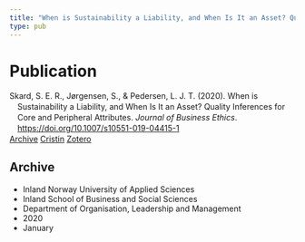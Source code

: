 ```yaml
---
title: "When is Sustainability a Liability, and When Is It an Asset? Quality Inferences for Core and Peripheral Attributes"
type: pub
---
```

<h1>Publication</h1>
<article id="csl-bib-container-PRWPIHBP" class="csl-bib-container">
  <div class="csl-bib-body" style="line-height: 1.35; padding-left: 1em; text-indent:-1em;">
  <div class="csl-entry">Skard, S. E. R., J&#xF8;rgensen, S., &amp; Pedersen, L. J. T. (2020). When is Sustainability a Liability, and When Is It an Asset? Quality Inferences for Core and Peripheral Attributes. <i>Journal of Business Ethics</i>. <a href="https://doi.org/10.1007/s10551-019-04415-1">https://doi.org/10.1007/s10551-019-04415-1</a></div>
</div>
  <div class="csl-bib-buttons">
    <a href="#taxonomy-article-PRWPIHBP" class="csl-bib-button">Archive</a>
    <a href="https://app.cristin.no/results/show.jsf?id=1766515" alt="Cristin URL" class="csl-bib-button">Cristin</a>
    <a href="http://zotero.org/groups/5022929/items/PRWPIHBP" alt="Zotero URL" class="csl-bib-button">Zotero</a>
  </div>
  <div id="csl-bib-meta-container-PRWPIHBP"></div>
</article>
<div id="csl-bib-meta-PRWPIHBP" class="csl-bib-meta">
  <article id="taxonomy-article-PRWPIHBP" class="taxonomy-article">
    <h1>Archive</h1>
    <ul>
      <li>Inland Norway University of Applied Sciences</li>
      <li>Inland School of Business and Social Sciences</li>
      <li>Department of Organisation, Leadership and Management</li>
      <li>2020</li>
      <li>January</li>
    </ul>
  </article>
</div>
